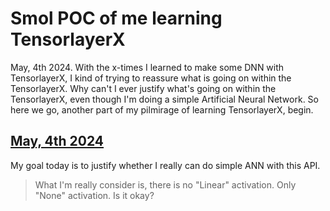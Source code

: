 # Smol POC of me learning TensorlayerX

May, 4th 2024.
With the x-times I learned to make some DNN with TensorlayerX, I kind of trying to reassure what is going on within the TensorlayerX. Why can't I ever justify what's going on within the TensorlayerX, even though I'm doing a simple Artificial Neural Network. So here we go, another part of my pilmirage of learning TensorlayerX, begin.

## [May, 4th 2024]()
My goal today is to justify whether I really can do simple ANN with this API.

> What I'm really consider is, there is no "Linear" activation. Only "None" activation. Is it okay?
